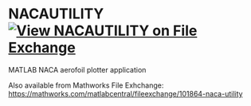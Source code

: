 # NACAUTILITY [![View NACAUTILITY on File Exchange](https://www.mathworks.com/matlabcentral/images/matlab-file-exchange.svg)](https://mathworks.com/matlabcentral/fileexchange/101864-naca-utility)
MATLAB NACA aerofoil plotter application

Also available from Mathworks File Exhchange: https://mathworks.com/matlabcentral/fileexchange/101864-naca-utility


